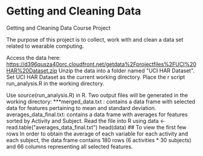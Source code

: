 Getting and Cleaning Data
=========================

Getting and Cleaning Data Course Project

The purpose of this project is to collect, work with and clean a data set related to wearable computing.

Access the data here: https://d396qusza40orc.cloudfront.net/getdata%2Fprojectfiles%2FUCI%20HAR%20Dataset.zip 
Unzip the data into a folder named "UCI HAR Dataset". 
Set UCI HAR Dataset as the current working directory.
Place the r script run_analysis.R in the working directory.

Use source(run_analysis.R) in R.
Two output files will be generated in the working directory:
    ***merged_data.txt : contains a data frame with selected data for features pertaining to mean and standard deviation.
    averages_data_final.txt: contains a data frame with averages for features sorted by Activity and Subject.
Read the file into R using 
  data <- read.table("averages_data_final.txt") 
  head(data) ## To view the first few rows
In order to obtain the average of each variable for each activity and each subject, 
the data frame contains 180 rows (6 activities * 30 subjects) and 66 columns representing 
all selected features.
